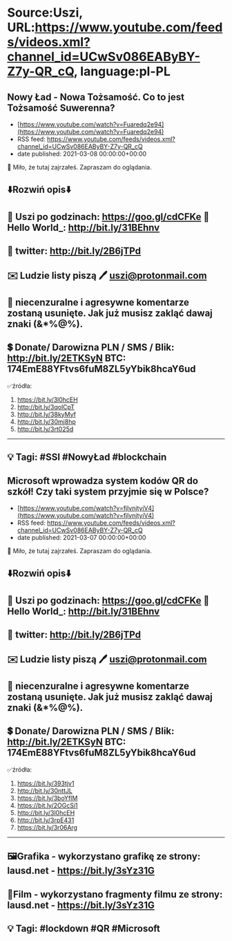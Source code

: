 # Source:Uszi, URL:https://www.youtube.com/feeds/videos.xml?channel_id=UCwSv086EAByBY-Z7y-QR_cQ, language:pl-PL

## Nowy Ład - Nowa Tożsamość. Co to jest Tożsamość Suwerenna?
 - [https://www.youtube.com/watch?v=Fuaredq2e94](https://www.youtube.com/watch?v=Fuaredq2e94)
 - RSS feed: https://www.youtube.com/feeds/videos.xml?channel_id=UCwSv086EAByBY-Z7y-QR_cQ
 - date published: 2021-03-08 00:00:00+00:00

🤪 Miło, że tutaj zajrzałeś.  Zapraszam do oglądania.

⬇️Rozwiń opis⬇️
------------------------------------------------------------
👀 Uszi po godzinach: https://goo.gl/cdCFKe
👀 Hello World_: http://bit.ly/31BEhnv
------------------------------------------------------------
👀 twitter: http://bit.ly/2B6jTPd
------------------------------------------------------------
✉️ Ludzie listy piszą 
🖊️ uszi@protonmail.com
------------------------------------------------------------
👺 niecenzuralne i agresywne komentarze zostaną usunięte.  Jak już musisz zakląć dawaj znaki (&*%@%).
------------------------------------------------------------
💲 Donate/ Darowizna
PLN / SMS / Blik: http://bit.ly/2ETKSyN
BTC: 174EmE88YFtvs6fuM8ZL5yYbik8hcaY6ud
---------------------------------------------------------------
✅źródła:
1. https://bit.ly/3l0hcEH
2. http://bit.ly/3qolCpT
3. http://bit.ly/38kyMyf
4. http://bit.ly/30mj8hp
5. http://bit.ly/3rt025d
-------------------------------------------------------------
💡 Tagi: #SSI #NowyŁad #blockchain
--------------------------------------------------------------

## Microsoft wprowadza system kodów QR do szkół! Czy taki system przyjmie się w Polsce?
 - [https://www.youtube.com/watch?v=fjlvnjtyiV4](https://www.youtube.com/watch?v=fjlvnjtyiV4)
 - RSS feed: https://www.youtube.com/feeds/videos.xml?channel_id=UCwSv086EAByBY-Z7y-QR_cQ
 - date published: 2021-03-07 00:00:00+00:00

🤪 Miło, że tutaj zajrzałeś.  Zapraszam do oglądania.

⬇️Rozwiń opis⬇️
------------------------------------------------------------
👀 Uszi po godzinach: https://goo.gl/cdCFKe
👀 Hello World_: http://bit.ly/31BEhnv
------------------------------------------------------------
👀 twitter: http://bit.ly/2B6jTPd
------------------------------------------------------------
✉️ Ludzie listy piszą 
🖊️ uszi@protonmail.com
------------------------------------------------------------
👺 niecenzuralne i agresywne komentarze zostaną usunięte.  Jak już musisz zakląć dawaj znaki (&*%@%).
------------------------------------------------------------
💲 Donate/ Darowizna
PLN / SMS / Blik: http://bit.ly/2ETKSyN
BTC: 174EmE88YFtvs6fuM8ZL5yYbik8hcaY6ud
---------------------------------------------------------------
✅źródła:
1. https://bit.ly/393tjv1
2. http://bit.ly/30nttJL
3. https://bit.ly/3boYfIM
4. https://bit.ly/2OGcSi1
5. http://bit.ly/3l0hcEH
6. http://bit.ly/3rpE431
7. https://bit.ly/3r06Arg
-------------------------------------------------------------
🖼Grafika - wykorzystano grafikę ze strony: 
lausd.net - https://bit.ly/3sYz31G
-------------------------------------------------------------
🎥Film - wykorzystano fragmenty filmu ze strony: 
lausd.net - https://bit.ly/3sYz31G
-------------------------------------------------------------
💡 Tagi: #lockdown #QR #Microsoft
--------------------------------------------------------------

